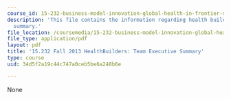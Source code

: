 ```yaml
---
course_id: 15-232-business-model-innovation-global-health-in-frontier-markets-fall-2013
description: 'This file contains the information regarding health builders: team executive
  summary.'
file_location: /coursemedia/15-232-business-model-innovation-global-health-in-frontier-markets-fall-2013/34d5f2a19c44c747a0ceb5be6a248b6e_MIT15_232F13_t4_excsummary.pdf
file_type: application/pdf
layout: pdf
title: '15.232 Fall 2013 HealthBuilders: Team Executive Summary'
type: course
uid: 34d5f2a19c44c747a0ceb5be6a248b6e

---
```

None